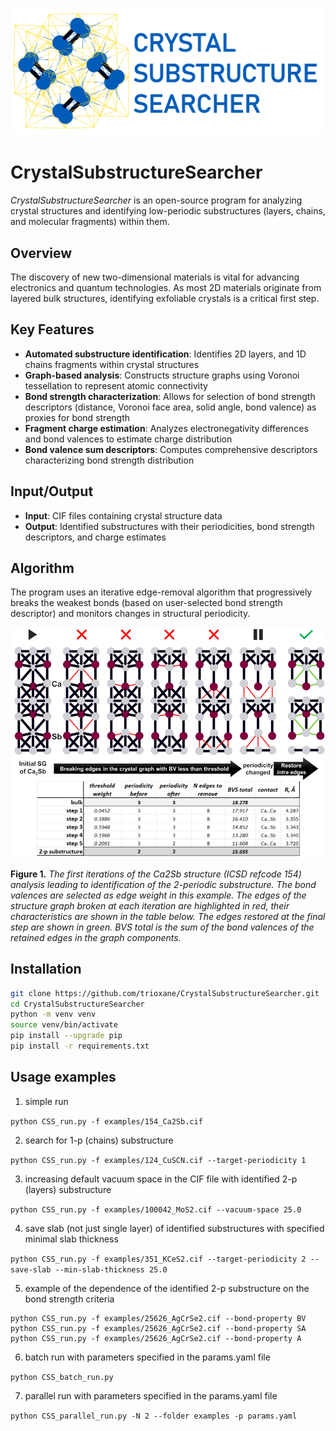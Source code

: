![Logo](images/CSS_logo.png)

# CrystalSubstructureSearcher
*CrystalSubstructureSearcher* is an open-source program for analyzing crystal structures and identifying low-periodic substructures (layers, chains, and molecular fragments) within them.

## Overview

The discovery of new two-dimensional materials is vital for advancing electronics and quantum technologies. As most 2D materials originate from layered bulk structures, identifying exfoliable crystals is a critical first step.

## Key Features

- **Automated substructure identification**: Identifies 2D layers, and 1D chains fragments within crystal structures
- **Graph-based analysis**: Constructs structure graphs using Voronoi tessellation to represent atomic connectivity
- **Bond strength characterization**: Allows for selection of bond strength descriptors (distance, Voronoi face area, solid angle, bond valence) as proxies for bond strength
- **Fragment charge estimation**: Analyzes electronegativity differences and bond valences to estimate charge distribution
- **Bond valence sum descriptors**: Computes comprehensive descriptors characterizing bond strength distribution

## Input/Output

- **Input**: CIF files containing crystal structure data
- **Output**: Identified substructures with their periodicities, bond strength descriptors, and charge estimates

## Algorithm
The program uses an iterative edge-removal algorithm that progressively breaks the weakest bonds (based on user-selected bond strength descriptor) and monitors changes in structural periodicity.

![Workflow](images/algo_example.png)

**Figure 1.** *The first iterations of the Ca2Sb structure (ICSD refcode 154) analysis leading to identification of the 2-periodic substructure. The bond valences are selected as edge weight in this example. The edges of the structure graph broken at each iteration are highlighted in red, their characteristics are shown in the table below. The edges restored at the final step are shown in green. BVS total is the sum of the bond valences of the retained edges in the graph components.*

## Installation

```bash
git clone https://github.com/trioxane/CrystalSubstructureSearcher.git
cd CrystalSubstructureSearcher
python -m venv venv
source venv/bin/activate
pip install --upgrade pip
pip install -r requirements.txt
```

## Usage examples

1. simple run

```python CSS_run.py -f examples/154_Ca2Sb.cif```

2. search for 1-p (chains) substructure

```python CSS_run.py -f examples/124_CuSCN.cif --target-periodicity 1```

3. increasing default vacuum space in the CIF file with identified 2-p (layers) substructure

```python CSS_run.py -f examples/100042_MoS2.cif --vacuum-space 25.0```

4. save slab (not just single layer) of identified substructures with specified minimal slab thickness

```python CSS_run.py -f examples/351_KCeS2.cif --target-periodicity 2 --save-slab --min-slab-thickness 25.0 ```

5. example of the dependence of the identified 2-p substructure on the bond strength criteria

```
python CSS_run.py -f examples/25626_AgCrSe2.cif --bond-property BV
python CSS_run.py -f examples/25626_AgCrSe2.cif --bond-property SA
python CSS_run.py -f examples/25626_AgCrSe2.cif --bond-property A
```

6. batch run with parameters specified in the params.yaml file

```python CSS_batch_run.py```

7. parallel run with parameters specified in the params.yaml file

```python CSS_parallel_run.py -N 2 --folder examples -p params.yaml```